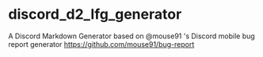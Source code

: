 # discord_d2_lfg_generator
A Discord Markdown Generator based on @mouse91 's Discord mobile bug report generator
https://github.com/mouse91/bug-report
